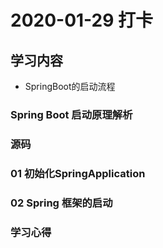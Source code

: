 
# 2020-01-29 打卡
## 学习内容
 - SpringBoot的启动流程
 ### Spring Boot 启动原理解析
### 源码


### 01 初始化SpringApplication

### 02 Spring 框架的启动


### 学习心得
